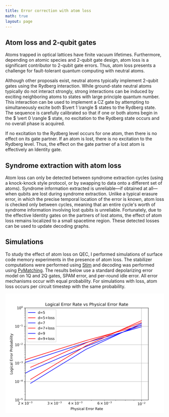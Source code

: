 ```yaml
---
title: Error correction with atom loss
math: true
layout: page
---
```


## Atom loss and 2-qubit gates

Atoms trapped in optical lattices have finite vacuum lifetimes. Furthermore, depending on atomic species and 2-qubit gate design, atom loss is a significant contributor to 2-qubit gate errors. Thus, atom loss presents a challenge for fault-tolerant quantum computing with neutral atoms.


Although other proposals exist, neutral atoms typically implement 2-qubit gates using the Rydberg interaction. While ground-state neutral atoms typically do not interact strongly, strong interactions can be induced by exciting neighboring atoms to states with large principle quantum number. This interaction can be used to implement a CZ gate by attempting to simultaneously excite both $\vert 1 \rangle $ states to the Rydberg state. The sequence is carefully calibrated so that if one or both atoms begin in the $ \vert 0 \rangle $ state, no excitation to the Rydberg state occurs and no overall phase is acquired. 


If no excitation to the Rydberg level occurs for one atom, then there is no effect on its gate partner. If an atom is lost, there is no excitation to the Rydberg level. Thus, the effect on the gate partner of a lost atom is effectively an Identity gate. 


## Syndrome extraction with atom loss 

Atom loss can only be detected between syndrome extraction cycles (using a knock-knock style protocol, or by swapping to data onto a different set of atoms). Syndrome information extracted is unreliable—if obtained at all—when qubits are lost during syndrome extraction. Unlike a typical erasure error, in which the precise temporal location of the error is known, atom loss is checked only between cycles, meaning that an entire cycle's worth of syndrome information involving lost qubits is unreliable. Fortunately, due to the effective Identity gates on the partners of lost atoms, the effect of atom loss remains localized to a small spacetime region. These detected losses can be used to update decoding graphs. 

## Simulations

To study the effect of atom loss on QEC, I performed simulations of surface code memory experiments in the presence of atom loss. The stabilizer computations were performed using [Stim](https://github.com/quantumlib/Stim) and decoding was performed using [PyMatching](https://github.com/oscarhiggott/PyMatching). The results below use a standard depolarizing error model on 1Q and 2Q gates, SPAM error, and per-round idle error. All error mechanisms occur with equal probability. For simulations with loss, atom loss occurs per circuit timestep with the same probability. 

<img src="/assets/img/math/lossy_and_lossless.png" width="800"/>

